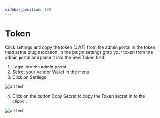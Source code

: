 ```yaml
---
sidebar_position: 100
---
```


# Token

Click settings and copy the token (JWT) from the admin portal in the token field at the plugin location.
In the plugin settings grap your token from the admin portal and place it into the Sevi Token field.

1. Login into the admin portal
2. Select your Vendor Wallet in the menu
3. Click on Settings

![alt text](/img/admin/APIAccessKey.png "Settings API key")


4. Click on the button Copy Secret to copy the Token secret in to the clipper.

![alt text](/img/admin/token.png "API token")


